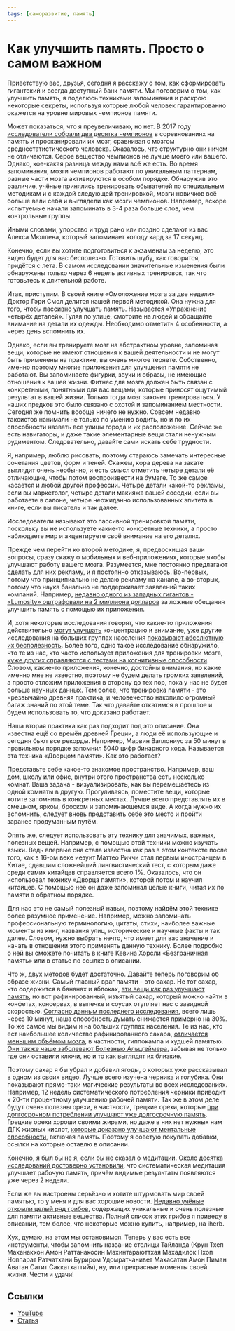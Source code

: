 ```yaml
---
tags: [саморазвитие, память]
---
```

# Как улучшить память. Просто о самом важном

Приветствую вас, друзья, сегодня я расскажу о том, как сформировать гигантский и всегда доступный банк памяти. Мы поговорим о том, как улучшить память, я поделюсь техниками запоминания и раскрою некоторые секреты, используя которые любой человек гарантированно окажется на уровне мировых чемпионов памяти.

Может показаться, что я преувеличиваю, но нет. В 2017 году [исследователи собрали два десятка чемпионов](https://www.cell.com/neuron/fulltext/S0896-6273(17)30087-9) в соревнованиях на память и просканировали их мозг, сравнивая с мозгом среднестатистического человека. Оказалось, что структурно они ничем не отличаются. Серое вещество чемпионов не лучше моего или вашего. Однако, кое-какая разница между нами всё же есть. Во время запоминания, мозги чемпионов работают по уникальным паттернам, разные части мозга активируются в особом порядке. Обнаружив это различие, учёные принялись тренировать обывателей по специальным методикам и с каждой следующей тренировкой, мозги новичков всё больше вели себя и выглядели как мозги чемпионов. Например, вскоре испытуемые начали запоминать в 3-4 раза больше слов, чем контрольные группы.

Иными словами, упорство и труд рано или поздно сделают из вас Алекса Мюллена, который запоминает колоду кард за 17 секунд.

Конечно, если вы хотите подготовиться к экзаменам за неделю, это видео будет для вас бесполезно. Готовить шубу, как говорится, придётся с лета. В самом исследовании значительные изменения были обнаружены только через 6 недель активных тренировок, так что готовьтесь к длительной работе.

Итак, приступим. В своей книге «Омоложение мозга за две недели» Доктор Гэри Смол делится нашей первой методикой. Она нужна для того, чтобы пассивно улучшать память. Называется «Упражнение четырёх деталей». Гуляя по улице, смотрите на людей и обращайте внимание на детали их одежды. Необходимо отметить 4 особенности, а через день вспомнить их.

Однако, если вы тренируете мозг на абстрактном уровне, запоминая вещи, которые не имеют отношения к вашей деятельности и не могут быть применены на практике, вы очень многое теряете. Собственно, именно поэтому многие приложения для улучшения памяти не работают. Вы запоминаете фигурки, звуки и образы, не имеющие отношения к вашей жизни. Фитнес для мозга должен быть связан с конкретными, понятными для вас вещами, которые приносят ощутимый результат в вашей жизни. Только тогда мозг захочет тренироваться. У наших предков это было связано с охотой и запоминанием местности. Сегодня же помнить вообще ничего не нужно. Совсем недавно таксистов нанимали не только по умению водить, но и по их способности назвать все улицы города и их расположение. Сейчас же есть навигаторы, и даже такие элементарные вещи стали ненужным рудиментом. Следовательно, давайте сами искать себе трудности.

Я, например, люблю рисовать, поэтому стараюсь замечать интересные сочетания цветов, форм и теней. Скажем, кора дерева на закате выглядит очень необычно, и есть смысл отметить четыре детали её отличающие, чтобы потом воспроизвести на бумаге. То же самое касается и любой другой профессии. Четыре детали какой-то рекламы, если вы маркетолог, четыре детали макияжа вашей соседки, если вы работаете в салоне, четыре неожиданно использованных эпитета в книге, если вы писатель и так далее.

Исследователи называют это пассивной тренировкой памяти, поскольку вы не используете какие-то конкретные техники, а просто наблюдаете мир и акцентируете своё внимание на его деталях.

Прежде чем перейти ко второй методике, я, предвосхищая ваши вопросы, сразу скажу о мобильных и веб-приложениях, которые якобы улучшают работу вашего мозга. Разумеется, мне постоянно предлагают сделать для них рекламу, и я постоянно отказываюсь. Во-первых, потому что принципиально не делаю рекламу на канале, а во-вторых, потому что наука банально не поддерживает заявлений таких компаний. Например, [недавно одного из западных гигантов - «Lumosity» оштрафовали на 2 миллиона долларов](https://www.ftc.gov/news-events/press-releases/2016/01/lumosity-pay-2-million-settle-ftc-deceptive-advertising-charges) за ложные обещания улучшить память с помощью их приложения.

И, хотя некоторые исследования говорят, что какие-то приложения действительно [могут улучшать](https://www.frontiersin.org/articles/10.3389/fnbeh.2019.00002/full) концентрацию и внимание, уже другие исследования на больших группах населения [показывают абсолютную их бесполезность](https://journals.sagepub.com/doi/abs/10.1177/1529100616661983). Более того, одно такое исследование обнаружило, что те из нас, кто часто использует приложения для тренировки мозга, [хуже других справляются с тестами на когнитивные способности](https://link.springer.com/article/10.3758%2Fs13421-016-0629-4). Словом, какие-то приложения, конечно, достойны внимания, но какие именно мне не известно, поэтому не будем делать громких заявлений, а просто отложим приложения в сторону до тех пор, пока у нас не будет больше научных данных. Тем более, что тренировка памяти - это чрезвычайно древняя практика, и человечество накопило огромный багаж знаний по этой теме. Так что давайте откатимся в прошлое и будем использовать то, что доказано работает.

Наша вторая практика как раз подходит под это описание. Она известна ещё со времён древней Греции, а люди её использующие и сегодня бьют все рекорды. Например, Марвин Валлониус за 50 минут в правильном порядке запомнил 5040 цифр бинарного кода. Называется эта техника «Дворцом памяти». Как это работает?

Представьте себе какое-то знакомое пространство. Например, ваш дом, школу или офис, внутри этого пространства есть несколько комнат. Ваша задача - визуализировать, как вы перемещаетесь из одной комнаты в другую. Прогуливаясь, поместите вещи, которые хотите запомнить в конкретных местах. Лучше всего представлять их в смешном, ярком, броском и запоминающемся виде. А когда нужно их вспомнить, следует вновь представить себе это место и пройти заранее продуманным путём.

Опять же, следует использовать эту технику для значимых, важных, полезных вещей. Например, с помощью этой техники можно изучать языки. Ведь впервые она стала известна как раз в этом контексте после того, как в 16-ом веке иезуит Маттео Риччи стал первым иностранцем в Китае, сдавшим сложнейший лингвистический тест, с которым даже среди самих китайцев справляется всего 1%. Оказалось, что он использовал технику «Дворца памяти», которой потом и научил китайцев. С помощью неё он даже запоминал целые книги, читая их по памяти в обратном порядке.

Для нас это не самый полезный навык, поэтому найдём этой технике более разумное применение. Например, можно запоминать профессиональную терминологию, цитаты, стихи, наиболее важные моменты из книг, названия улиц, исторические и научные факты и так далее. Словом, нужно выбрать нечто, что имеет для вас значение и начать в отношении этого применять данную технику. Более подробно о ней вы сможете почитать в книге Кевина Хорсли «Безграничная память» или в статье по ссылке в описании.

Что ж, двух методов будет достаточно. Давайте теперь поговорим об образе жизни. Самый главный враг памяти - это сахар. Не тот сахар, что содержится в бананах и яблоках, [эти вещи как раз улучшают память](http://ajcn.nutrition.org/content/72/3/825.full), но вот рафинированный, изъятый сахар, который можно найти в конфетах, консервах, в выпечке и соусах отупляет нас с завидной скоростью. [Согласно данным последнего исследования](https://www.sciencedirect.com/science/article/abs/pii/S0031938417304328), всего лишь через 10 минут, наша способность думать снижается примерно на 30%. То же самое мы видим и на больших группах населения. Те из нас, кто ест наибольшее количество рафинированного сахара, [отличается меньшим объёмом мозга](https://www.alzheimersanddementia.com/article/S1552-5260(17)30050-X/abstract), в частности, гиппокампа и худшей памятью. [Они также чаще заболевают Болезнью Альцгеймера](http://stroke.ahajournals.org/content/early/2017/04/20/STROKEAHA.116.016027), забывая не только где они оставили ключи, но и то как выглядят их близкие.

Поэтому сахар я бы убрал и добавил ягоды, о которых уже рассказывал в одном из своих видео. Лучше всего изучена черника и голубика. Они показывают прямо-таки магические результаты во всех исследованиях. Например, 12 недель систематического потребления черники приводит к 20-ти процентному улучшению рабочей памяти. Так же в этом деле будут очень полезны орехи, в частности, грецкие орехи, которые [при долгосрочном потреблении улучшают уже долгосрочную память](https://www.ncbi.nlm.nih.gov/pmc/articles/PMC4105147/). Грецкие орехи хороши своими жирами, но даже в них нет нужных нам ДГК жирных кислот, [которые доказано улучшают ментальные способности](https://academic.oup.com/ajcn/article/97/5/1134/4577127), включая память. Поэтому я советую покупать добавки, ссылки на которые оставлю в описании.

Конечно, я был бы не я, если бы не сказал о медитации. Около десятка [исследований достоверно установили](https://journals.sagepub.com/doi/abs/10.1177/0956797612459659), что систематическая медитация улучшает рабочую память, причём видимые результаты появляются уже через 2 недели.

Если же вы настроены серьёзно и хотите штурмовать мир своей памятью, то у меня и для вас хорошие новости. [Недавно учёные открыли целый ряд грибов](https://www.liebertpub.com/doi/full/10.1089/jmf.2016.3740), содержащих уникальные и очень полезные для памяти активные вещества. Полный список этих грибов я приведу в описании, тем более, что некоторые можно купить, например, на iherb.

Хух, думаю, на этом мы остановимся. Теперь у вас есть все инструменты, чтобы запомнить название столицы Тайланда (Крун Тхеп Маханакхон Амон Раттанакосин Махинтараюттхая Махадилок Пхоп Ноппарат Ратчатхани Буриром Удомратчанивет Махасатан Амон Пиман Аватан Сатит Саккатхаттийя), ну, или прекрасные моменты своей жизни. Чести и удачи!

## Ссылки

* [YouTube](https://www.youtube.com/watch?v=2tQVj_nOlbo)
* [Статья](https://prosto.academy/improve-memory/)
